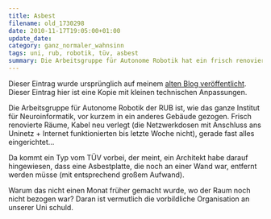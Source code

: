 ```yaml
---
title: Asbest
filename: old_1730298
date: 2010-11-17T19:05:00+01:00
update_date:
category: ganz_normaler_wahnsinn
tags: uni, rub, robotik, tüv, asbest
summary: Die Arbeitsgruppe für Autonome Robotik hat ein frisch renoviertes Labor bekommen… nur die Asbestplatte ist an der Wand geblieben. Jetzt soll die auch noch weg. Das hätten sich die Leute auch früher überlegen können.
---
```

Dieser Eintrag wurde ursprünglich auf meinem [alten Blog veröffentlicht](https://stu.blogger.de/stories/1730298/). Dieser Eintrag hier ist eine Kopie mit kleinen technischen Anpassungen.

Die Arbeitsgruppe für Autonome Robotik der RUB ist, wie das ganze Institut für Neuroinformatik, vor kurzem in ein anderes Gebäude gezogen. Frisch renovierte Räume, Kabel neu verlegt (die Netzwerkdosen mit Anschluss ans Uninetz + Internet funktionierten bis letzte Woche nicht), gerade fast alles eingerichtet…

Da kommt ein Typ vom TÜV vorbei, der meint, ein Architekt habe darauf hingewiesen, dass eine Asbestplatte, die noch an einer Wand war, entfernt werden müsse (mit entsprechend großem Aufwand).

Warum das nicht einen Monat früher gemacht wurde, wo der Raum noch nicht bezogen war? Daran ist vermutlich die vorbildliche Organisation an unserer Uni schuld.
